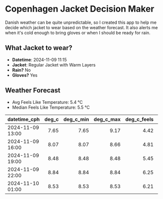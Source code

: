 
# Copenhagen Jacket Decision Maker

Danish weather can be quite unpredictable, so I created this app to help me decide which jacket to wear based on the weather forecast. 
It also alerts me when it's cold enough to bring gloves or when I should be ready for rain.

## What Jacket to wear?

- **Datetime**: 2024-11-09 11:15
- **Jacket**: Regular Jacket with Warm Layers
- **Rain?** No
- **Gloves?** Yes

## Weather Forecast
- Avg Feels Like Temperature: 5.4 °C
- Median Feels Like Temperature: 5.5 °C

| datetime_cph     |   deg_c |   deg_c_min |   deg_c_max |   deg_c_feels | weather   | wind   | rain   |
|:-----------------|--------:|------------:|------------:|--------------:|:----------|:-------|:-------|
| 2024-11-09 13:00 |    7.65 |        7.65 |        9.17 |          4.42 | Clouds    | Medium | None   |
| 2024-11-09 16:00 |    8.07 |        8.07 |        8.66 |          4.81 | Clouds    | Medium | None   |
| 2024-11-09 19:00 |    8.48 |        8.48 |        8.48 |          5.45 | Clouds    | Medium | None   |
| 2024-11-09 22:00 |    8.84 |        8.84 |        8.84 |          6.25 | Clouds    | Low    | None   |
| 2024-11-10 01:00 |    8.53 |        8.53 |        8.53 |          6.21 | Clouds    | Low    | None   |
        